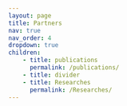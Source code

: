 ```yaml
---
layout: page
title: Partners
nav: true
nav_order: 4
dropdown: true
children: 
    - title: publications
      permalink: /publications/
    - title: divider
    - title: Researches
      permalink: /Researches/
---
```

